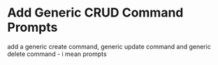 # Add Generic CRUD Command Prompts

add a generic create command, generic update command and generic delete command - i mean prompts